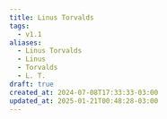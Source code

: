 ```yaml
---
title: Linus Torvalds
tags:
  - v1.1
aliases:
  - Linus Torvalds
  - Linus
  - Torvalds
  - L. T.
draft: true
created_at: 2024-07-08T17:33:33-03:00
updated_at: 2025-01-21T00:48:28-03:00
---
```

